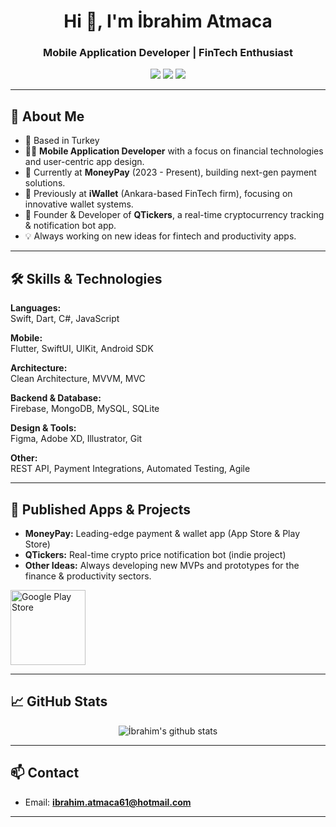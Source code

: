 <h1 align="center">Hi 👋, I'm İbrahim Atmaca</h1>
<h3 align="center">Mobile Application Developer | FinTech Enthusiast</h3>

<p align="center">
  <a href="https://linkedin.com/in/ibrahimatmaca" target="_blank"><img src="https://img.shields.io/badge/LinkedIn-blue?logo=linkedin" /></a>
  <a href="https://stackoverflow.com/users/17797499" target="_blank"><img src="https://img.shields.io/badge/StackOverflow-orange?logo=stackoverflow" /></a>
  <a href="https://instagram.com/ibrahimatmaca61" target="_blank"><img src="https://img.shields.io/badge/Instagram-E4405F?logo=instagram&logoColor=white" /></a>
</p>

---

## 💼 About Me

- 📍 Based in Turkey  
- 👨‍💻 **Mobile Application Developer** with a focus on financial technologies and user-centric app design.
- 🏦 Currently at **MoneyPay** (2023 - Present), building next-gen payment solutions.
- 🏢 Previously at **iWallet** (Ankara-based FinTech firm), focusing on innovative wallet systems.
- 🚀 Founder & Developer of **QTickers**, a real-time cryptocurrency tracking & notification bot app.
- 💡 Always working on new ideas for fintech and productivity apps.

---

## 🛠️ Skills & Technologies

**Languages:**  
Swift, Dart, C#, JavaScript

**Mobile:**  
Flutter, SwiftUI, UIKit, Android SDK

**Architecture:**  
Clean Architecture, MVVM, MVC

**Backend & Database:**  
Firebase, MongoDB, MySQL, SQLite

**Design & Tools:**  
Figma, Adobe XD, Illustrator, Git

**Other:**  
REST API, Payment Integrations, Automated Testing, Agile

---

## 📱 Published Apps & Projects

- **MoneyPay:** Leading-edge payment & wallet app (App Store & Play Store)
- **QTickers:** Real-time crypto price notification bot (indie project)
- **Other Ideas:** Always developing new MVPs and prototypes for the finance & productivity sectors.

[<img alt="Google Play Store" width="120px" src="https://webstockreview.net/images/google-play-store-png.png"/>](https://play.google.com/store/apps/developer?id=%C4%B0brahim+Atmaca)

---

## 📈 GitHub Stats

<p align="center">
  <img src="https://github-readme-stats.vercel.app/api?username=ibrahimatmaca&show_icons=true&theme=dark" alt="İbrahim's github stats"/>
</p>

---

## 📫 Contact

- Email: **ibrahim.atmaca61@hotmail.com**

---
